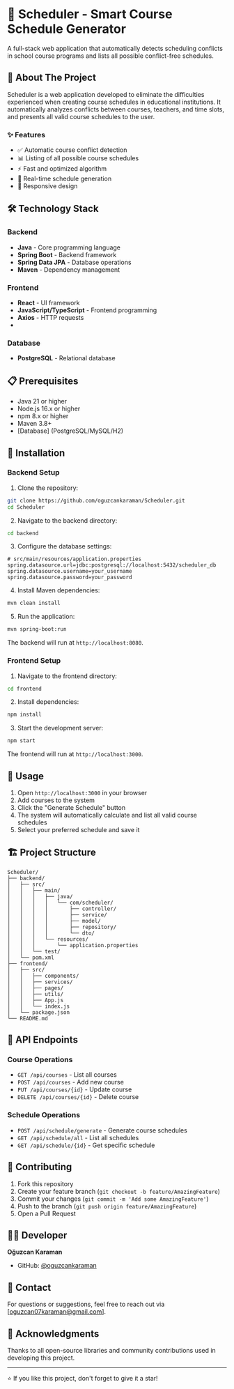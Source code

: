 # 📅 Scheduler - Smart Course Schedule Generator

A full-stack web application that automatically detects scheduling conflicts in school course programs and lists all possible conflict-free schedules.

## 🎯 About The Project

Scheduler is a web application developed to eliminate the difficulties experienced when creating course schedules in educational institutions. It automatically analyzes conflicts between courses, teachers, and time slots, and presents all valid course schedules to the user.

### ✨ Features

- ✅ Automatic course conflict detection
- 📊 Listing of all possible course schedules
- ⚡ Fast and optimized algorithm
- 🔄 Real-time schedule generation
- 📱 Responsive design

## 🛠️ Technology Stack

### Backend
- **Java** - Core programming language
- **Spring Boot** - Backend framework
- **Spring Data JPA** - Database operations
- **Maven** - Dependency management

### Frontend
- **React** - UI framework
- **JavaScript/TypeScript** - Frontend programming
- **Axios** - HTTP requests
- 
### Database
- **PostgreSQL** - Relational database

## 📋 Prerequisites

- Java 21 or higher
- Node.js 16.x or higher
- npm 8.x or higher
- Maven 3.8+
- [Database] (PostgreSQL/MySQL/H2)

## 🚀 Installation

### Backend Setup

1. Clone the repository:
```bash
git clone https://github.com/oguzcankaraman/Scheduler.git
cd Scheduler
```

2. Navigate to the backend directory:
```bash
cd backend
```

3. Configure the database settings:
```properties
# src/main/resources/application.properties
spring.datasource.url=jdbc:postgresql://localhost:5432/scheduler_db
spring.datasource.username=your_username
spring.datasource.password=your_password
```

4. Install Maven dependencies:
```bash
mvn clean install
```

5. Run the application:
```bash
mvn spring-boot:run
```

The backend will run at `http://localhost:8080`.

### Frontend Setup

1. Navigate to the frontend directory:
```bash
cd frontend
```

2. Install dependencies:
```bash
npm install
```

3. Start the development server:
```bash
npm start
```

The frontend will run at `http://localhost:3000`.

## 📖 Usage

1. Open `http://localhost:3000` in your browser
2. Add courses to the system
3. Click the "Generate Schedule" button
4. The system will automatically calculate and list all valid course schedules
5. Select your preferred schedule and save it

## 🏗️ Project Structure

```
Scheduler/
├── backend/
│   ├── src/
│   │   ├── main/
│   │   │   ├── java/
│   │   │   │   └── com/scheduler/
│   │   │   │       ├── controller/
│   │   │   │       ├── service/
│   │   │   │       ├── model/
│   │   │   │       ├── repository/
│   │   │   │       └── dto/
│   │   │   └── resources/
│   │   │       └── application.properties
│   │   └── test/
│   └── pom.xml
├── frontend/
│   ├── src/
│   │   ├── components/
│   │   ├── services/
│   │   ├── pages/
│   │   ├── utils/
│   │   ├── App.js
│   │   └── index.js
│   └── package.json
└── README.md
```

## 🔌 API Endpoints

### Course Operations
- `GET /api/courses` - List all courses
- `POST /api/courses` - Add new course
- `PUT /api/courses/{id}` - Update course
- `DELETE /api/courses/{id}` - Delete course

### Schedule Operations
- `POST /api/schedule/generate` - Generate course schedules
- `GET /api/schedule/all` - List all schedules
- `GET /api/schedule/{id}` - Get specific schedule

## 🤝 Contributing

1. Fork this repository
2. Create your feature branch (`git checkout -b feature/AmazingFeature`)
3. Commit your changes (`git commit -m 'Add some AmazingFeature'`)
4. Push to the branch (`git push origin feature/AmazingFeature`)
5. Open a Pull Request

## 👨‍💻 Developer

**Oğuzcan Karaman**
- GitHub: [@oguzcankaraman](https://github.com/oguzcankaraman)

## 📧 Contact

For questions or suggestions, feel free to reach out via [oguzcan07karaman@gmail.com].

## 🙏 Acknowledgments

Thanks to all open-source libraries and community contributions used in developing this project.

---

⭐ If you like this project, don't forget to give it a star!
